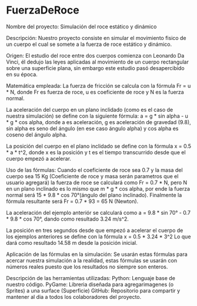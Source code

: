 # FuerzaDeRoce
Nombre del proyecto: Simulación del roce estático y dinámico

Descripción: Nuestro proyecto consiste en simular el movimiento fisico de un cuerpo el cual se somete a la fuerza de roce estático y dinámico.

Origen: El estudio del roce entre dos cuerpos comienza con Leonardo Da Vinci, él dedujo las leyes aplicadas al movimiento de un cuerpo
rectangular sobre una superficie plana, sin embargo este estudio pasó desapercibido en su época.

Matemática empleada: 
La fuerza de fricción se calcula con la fórmula Fr = u * N, donde Fr es fuerza de roce, u es coeficiente de roce y N 
es la fuerza normal. 

La aceleración del cuerpo en un plano inclidado (como es el caso de nuestra simulación) se define con la siguiente 
fórmula: a = g * sin alpha - u * g * cos alpha, donde a es aceleración, g es aceleración de gravedad (9.8), sin alpha es seno del ángulo 
(en ese caso ángulo alpha) y cos alpha es coseno del ángulo alpha. 

La posición del cuerpo en el plano inclidado se define con la fórmula x = 0.5 * a * t^2, donde x es la posición y t es el tiempo transcurrido 
desde que el cuerpo empezó a acelerar. 

Uso de las fórmulas:
Cuando el coeficiente de roce sea 0.7 y la masa del cuerpo sea 15 Kg (Coeficiente de roce y masa serán parametros que el usuario agregará)
la fuerza de roce se calculará como Fr = 0.7 * N, pero N en un plano inclinado es lo mismo que m * g * cos alpha, por ende la fuerza normal 
será 15 * 9.8 * cos 70°(ángulo del plano inclinado). Finalmente la fórmula resultante será Fr = 0.7 * 93 = 65 N (Newton).

La aceleración del ejemplo anteriór se calculará como a = 9.8 * sin 70° - 0.7 * 9.8 * cos 70°, dando como resultado 3.24 m/s^2.

La posición en tres segundos desde que empezó a acelerar el cuerpo de los ejemplos anteriores se define con la fórmula x = 0.5 * 3.24 * 3^2
Lo que dará como resultado 14.58 m desde la posición inicial.

Aplicación de las fórmulas en la simulación:
Se usarán estas fórmulas para acercar nuestra simulación a la realidad, estas fórmulas se usarán con números reales puesto que los resultados
no siempre son enteros.

Descripción de las herramientas utilizadas:
Python: Lenguaje base de nuestro código.
PyGame: Libreria diseñada para agregarimagenes (o Sprites) a una surface (Superficie)
GitHub: Repositorio para compartir y mantener al dia a todos los colaboradores del proyecto.
